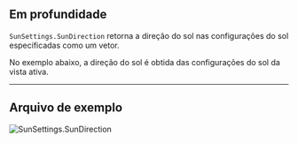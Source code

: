 ## Em profundidade
`SunSettings.SunDirection` retorna a direção do sol nas configurações do sol especificadas como um vetor.

No exemplo abaixo, a direção do sol é obtida das configurações do sol da vista ativa.
___
## Arquivo de exemplo

![SunSettings.SunDirection](./Revit.Elements.SunSettings.SunDirection_img.jpg)
